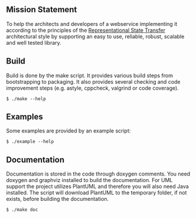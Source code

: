 Mission Statement
-----------------

To help the architects and developers of a webservice implementing it according to the principles of the [Representational State Transfer](http://www.ics.uci.edu/~fielding/pubs/dissertation/top.htm "Roy Thomas Fieldings dissertation") architectural style by supporting an easy to use, reliable, robust, scalable and well tested library.

Build
-----

Build is done by the make script. It provides various build steps from bootstrapping to packaging. It also provides several checking and code improvement steps (e.g. astyle, cppcheck, valgrind or code coverage).

    $ ./make --help

Examples
--------

Some examples are provided by an example script:

    $ ./example --help

Documentation
-------------

Documentation is stored in the code through doxygen comments. You need doxygen and graphviz installed to build the documentation.
For UML support the project utilizes PlantUML and therefore you will also need Java installed. The script will download PlantUML to the temporary folder, if not exists, before building the documentation.

    $ ./make doc
